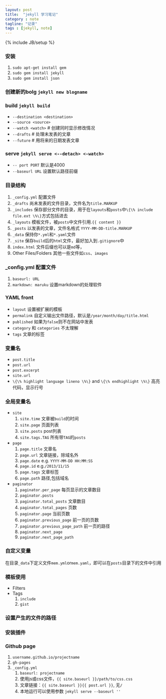 ```yaml
---
layout: post
title:  "jekyll 学习笔记"
category : note
tagline: "记录"
tags : [jekyll, note]
---
```


{% include JB/setup %}

### 安装
1. `sudo apt-get install gem`
2. `sudo gem install jekyll`
3. `sudo gem install json`


### 创建新的bolg `jekyll new blogname`


### build `jekyll build`  
- `--destination <destination>`
- `--source <source>`
- `--watch <watch>` # 创建同时显示修改情况
- `--drafts` # 处理未发表的文章
- `--future` # 用将来的日期发表文章


### serve `jekyll serve <--detach> <-watch>`  
- `-- port PORT` 默认是4000
- `--baseurl URL` 设置默认路径前缀


### 目录结构
1. `_config.yml` 配置文件
2. `_drafts` 尚未发表的文件目录，文件名为`title.MARKUP`
3. `_includes` 保存部分文件的目录，用于在`layouts`和`posts`中`\{\% include file.ext \%\}`方式包括进去
4. `_layouts` 模板文件，被`posts`中文件引用.`{{ content }}`
5. `_posts` 以发表的文章，文件名格式 `YYYY-MM-DD-title.MARKUP`
6. `_data` 保持你`*.yml`和`*.yaml`文件
7. `_site` 保存`build`后的`html`文件，最好加入到`.gitignore`中
8. `index.html` 文件后缀也可以是`md`等，
9. Other Files/Folders 其他一些文件如`css`、`images`


### _config.yml 配置文件
1. `baseurl: URL`
2. `markdown: maruku` 设置markdown的处理软件


### YAML front
* `layout` 设置被扩展的模板
* `permalink` 自定义输出文件路径，默认是`/year/month/day/title.html`
* `published` 如果为`false`则不在网站中发表
* `category` 和 `categories`  不太理解
* `tags` 文章的标签


### 变量名
* `post.title`
* `post.url`
* `post.excerpt`
* `site.url`
* `\{\% highlight language lineno \%\}` and `\{\% endhighlight \%\}` 高亮代码，显示行号


### 全局变量名
* `site` 
    1. `site.time` 文章被`build`的时间
    2. `site.page` 页面列表
    3. `site.posts` post列表
    4. `site.tags.TAG` 所有带`TAG`的`posts`
* `page`
    1. `page.title` 文章名
    2. `page.url` 文章链接，除域名外
    3. `page.date` e.g. `YYYY-MM-DD HH:MM:SS`
    4. `page.id` e.g.`/2013/11/15`
    5. `page.tags` 文章标签
    6. `page.path` 路径,包括域名
* `paginator`
    1. `paginator.per_page` 每页显示的文章数目
    2. `paginator.posts` 
    3. `paginator.total_posts` 文章数目
    4. `paginator.total_pages` 页数
    5. `paginator.page` 当前页数
    6. `paginator.previous_page` 前一页的页数
    7. `paginator.previous_page_path` 前一页的路径
    8. `paginator.next_page`
    9. `paginator.next_page_path`


### 自定义变量
在目录`_data`下定义文件`mem.yml`or`mem.yaml`，即可以在`posts`目录下的文件中引用


### 模板使用
* Filters
* Tags
    1. `include`
    2. `gist`

### 设置产生的文件的路径


### 安装插件


### Github page
1. `username.github.io/projectname`
2. `gh-pages`
3. `_config.yml`
    1. `baseurl: projectname`
    2. 使用js或css文件，`{{ site.baseurl }}/path/to/css.css`
    3. 文章链接：`{{ site.baseurl }}{{ post.url }}`, 无`/`
    4. 本地运行可以使用参数 `jekyll serve --baseurl ''`
